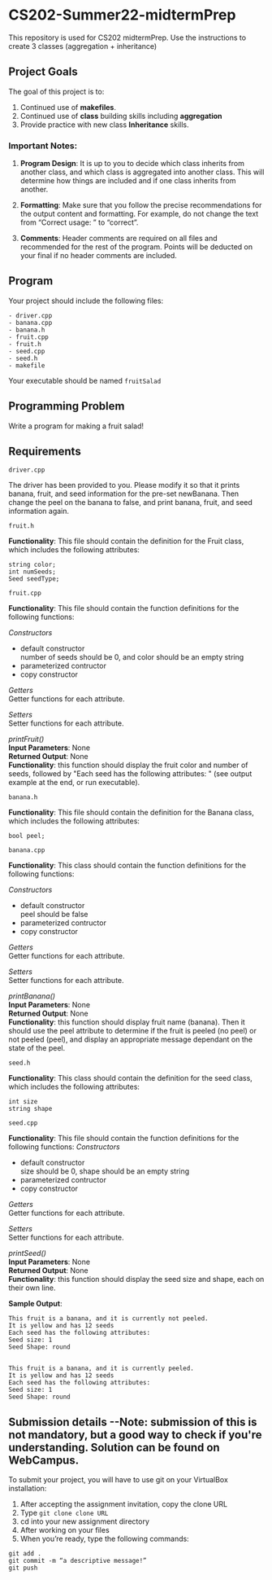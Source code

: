 # CS202-Summer22-midtermPrep
This repository is used for CS202 midtermPrep. Use the instructions to create 3 classes (aggregation + inheritance)

## Project Goals
The goal of this project is to:
1.	Continued use of **makefiles**.
2.  Continued use of **class** building skills including **aggregation**
3.  Provide practice with new class **Inheritance** skills.
### Important Notes:
1.    **Program Design**: It is up to you to decide which class inherits from another class, and which class is aggregated into another class. This will determine how things are included and if one class inherits from another.

2.    **Formatting**: Make sure that you follow the precise recommendations for the output content and formatting. For example, do not change the text from “Correct usage: ” to “correct”. 

3.    **Comments**: Header comments are required on all files and recommended for the rest of the program. Points will be deducted on your final if no header comments are included.
## Program
Your project should include the following files:
```
- driver.cpp
- banana.cpp
- banana.h
- fruit.cpp
- fruit.h
- seed.cpp
- seed.h
- makefile  
```
Your executable should be named ```fruitSalad```
## Programming Problem
Write a program for making a fruit salad!

## Requirements
```
driver.cpp
```
The driver has been provided to you. Please modify it so that it prints banana, fruit, and seed information for the pre-set newBanana. Then change the peel on the banana to false, and print banana, fruit, and seed information again.

```
fruit.h
```
**Functionality**: This file should contain the definition for the Fruit class, which includes the following attributes:  
```
string color;
int numSeeds;
Seed seedType;
```
```
fruit.cpp
```
**Functionality**: This file should contain the function definitions for the following functions:

*Constructors*  
- default constructor  
number of seeds should be 0, and color should be an empty string
- parameterized contructor  
- copy constructor  

*Getters*  
Getter functions for each attribute. 

*Setters*  
Setter functions for each attribute.

*printFruit()*     
**Input Parameters**: None  
**Returned Output**: None  
**Functionality**: this function should display the fruit color and number of seeds, followed by "Each seed has the following attributes: " (see output example at the end, or run executable).  
```
banana.h
```
**Functionality**: This file should contain the definition for the Banana class, which includes the following attributes:  
```
bool peel;
```
```
banana.cpp
```
**Functionality**: This class should contain the function definitions for the following functions:  

*Constructors*  
- default constructor  
peel should be false
- parameterized contructor  
- copy constructor  

*Getters*  
Getter functions for each attribute. 

*Setters*  
Setter functions for each attribute.

*printBanana()*  
**Input Parameters**: None  
**Returned Output**: None  
**Functionality**: this function should display fruit name (banana). Then it should use the peel attribute to determine if the fruit is peeled (no peel) or not peeled (peel), and display an appropriate message dependant on the state of the peel.  
```
seed.h
```
**Functionality**: This class should contain the definition for the seed class, which includes the following attributes:  

```
int size
string shape
```


```
seed.cpp
```
**Functionality**: This file should contain the function definitions for the following functions: 
 *Constructors*  
- default constructor  
size should be 0, shape should be an empty string
- parameterized contructor  
- copy constructor  

*Getters*  
Getter functions for each attribute. 

*Setters*  
Setter functions for each attribute.

*printSeed()*  
**Input Parameters**: None   
**Returned Output**: None  
**Functionality**: this function should display the seed size and shape, each on their own line.  


**Sample Output**:
```
This fruit is a banana, and it is currently not peeled.
It is yellow and has 12 seeds
Each seed has the following attributes: 
Seed size: 1
Seed Shape: round


This fruit is a banana, and it is currently peeled.
It is yellow and has 12 seeds
Each seed has the following attributes: 
Seed size: 1
Seed Shape: round
```

## Submission details --Note: submission of this is not mandatory, but a good way to check if you're understanding. Solution can be found on WebCampus.
To submit your project, you will have to use git on your VirtualBox installation:
1.	After accepting the assignment invitation, copy the clone URL
2.	Type 
```git clone clone URL```
3.	cd into your new assignment directory
4.	After working on your files
5.	When you’re ready, type the following commands: 
```
git add .
git commit -m “a descriptive message!”
git push
```

